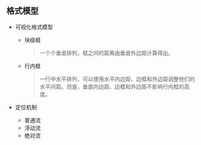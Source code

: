 ## 格式模型

* 可视化格式模型

    - 块级框

        > 一个个垂直排列，框之间的距离由垂直外边距计算得出。
        

    - 行内框

        > 一行中水平排列，可以使用水平内边距、边框和外边距调整他们的水平间距。但是，垂直内边距、边框和外边距不影响行内框的高度。

* 定位机制

    - 普通流
    - 浮动流
    - 绝对流
